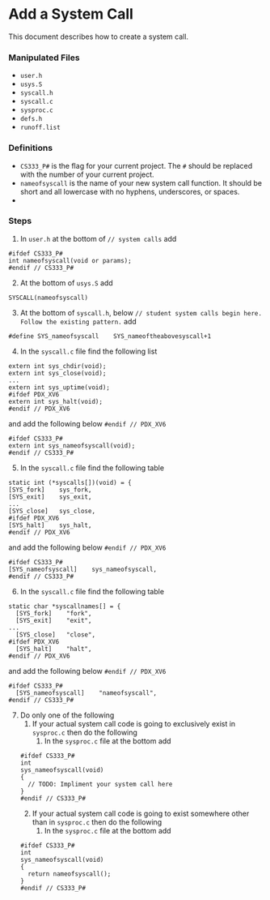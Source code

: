 # Add a System Call
This document describes how to create a system call.
### Manipulated Files
- `user.h`
- `usys.S`
- `syscall.h`
- `syscall.c`
- `sysproc.c`
- `defs.h`
- `runoff.list`
### Definitions
- `CS333_P#` is the flag for your current project. The `#` should be replaced with the number of your current project.
- `nameofsyscall` is the name of your new system call function. It should be short and all lowercase with no hyphens, underscores, or spaces.
- 
### Steps
1. In `user.h` at the bottom of `// system calls` add
```
#ifdef CS333_P#
int nameofsyscall(void or params);
#endif // CS333_P#
```
2. At the bottom of `usys.S` add
```
SYSCALL(nameofsyscall)
```
3. At the bottom of `syscall.h`, below `// student system calls begin here. Follow the existing pattern.` add
```
#define SYS_nameofsyscall    SYS_nameoftheabovesyscall+1
```
4. In the `syscall.c` file find the following list
```
extern int sys_chdir(void);
extern int sys_close(void);
...
extern int sys_uptime(void);
#ifdef PDX_XV6
extern int sys_halt(void);
#endif // PDX_XV6
```
and add the following below `#endif // PDX_XV6`
```
#ifdef CS333_P#
extern int sys_nameofsyscall(void);
#endif // CS333_P#
```
5. In the `syscall.c` file find the following table
```
static int (*syscalls[])(void) = {
[SYS_fork]    sys_fork,
[SYS_exit]    sys_exit,
...
[SYS_close]   sys_close,
#ifdef PDX_XV6
[SYS_halt]    sys_halt,
#endif // PDX_XV6
```
and add the following below `#endif // PDX_XV6`
```
#ifdef CS333_P#
[SYS_nameofsyscall]    sys_nameofsyscall,
#endif // CS333_P#
```
6. In the `syscall.c` file find the following table
```
static char *syscallnames[] = {
  [SYS_fork]    "fork",
  [SYS_exit]    "exit",
...
  [SYS_close]   "close",
#ifdef PDX_XV6
  [SYS_halt]    "halt",
#endif // PDX_XV6
```
and add the following below `#endif // PDX_XV6`
```
#ifdef CS333_P#
  [SYS_nameofsyscall]    "nameofsyscall",
#endif // CS333_P#
```
7. Do only one of the following
    1. If your actual system call code is going to exclusively exist in `sysproc.c` then do the following
        1. In the `sysproc.c` file at the bottom add
    ```
    #ifdef CS333_P#
    int
    sys_nameofsyscall(void)
    {
      // TODO: Impliment your system call here
    }
    #endif // CS333_P#
    ```
    2. If your actual system call code is going to exist somewhere other than in `sysproc.c` then do the following
        1. In the `sysproc.c` file at the bottom add
    ```
    #ifdef CS333_P#
    int
    sys_nameofsyscall(void)
    {
      return nameofsyscall();
    }
    #endif // CS333_P#
    ```
